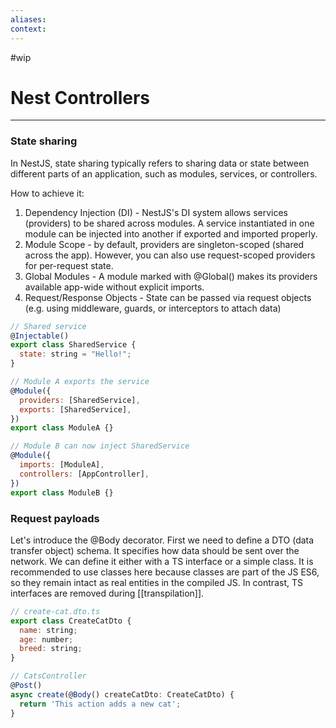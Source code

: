 ```yaml
---
aliases:
context:
---
```


#wip

# Nest Controllers


---
### State sharing
In NestJS, state sharing typically refers to sharing data or state between different parts of an application, such as modules, services, or controllers.

How to achieve it:
1. Dependency Injection (DI) - NestJS's DI system allows services (providers) to be shared across modules. A service instantiated in one module can be injected into another if exported and imported properly.
2. Module Scope - by default, providers are singleton-scoped (shared across the app). However, you can also use request-scoped providers for per-request state.
3. Global Modules - A module marked with @Global() makes its providers available app-wide without explicit imports.
4. Request/Response Objects - State can be passed via request objects (e.g. using middleware, guards, or interceptors to attach data)

``` javascript
// Shared service
@Injectable()
export class SharedService {
  state: string = "Hello!";
}

// Module A exports the service
@Module({
  providers: [SharedService],
  exports: [SharedService],
})
export class ModuleA {}

// Module B can now inject SharedService
@Module({
  imports: [ModuleA],
  controllers: [AppController],
})
export class ModuleB {}
```



### Request payloads

Let's introduce the @Body decorator.
First we need to define a DTO (data transfer object) schema. It specifies how data should be sent over the network. We can define it either with a TS interface or a simple class. It is recommended to use classes here because classes are part of the JS ES6, so they remain intact as real entities in the compiled JS. In contrast, TS interfaces are removed during [[transpilation]].


``` javascript
// create-cat.dto.ts
export class CreateCatDto {
  name: string;
  age: number;
  breed: string;
}
```

``` javascript
// CatsController
@Post()
async create(@Body() createCatDto: CreateCatDto) {
  return 'This action adds a new cat';
}
```







